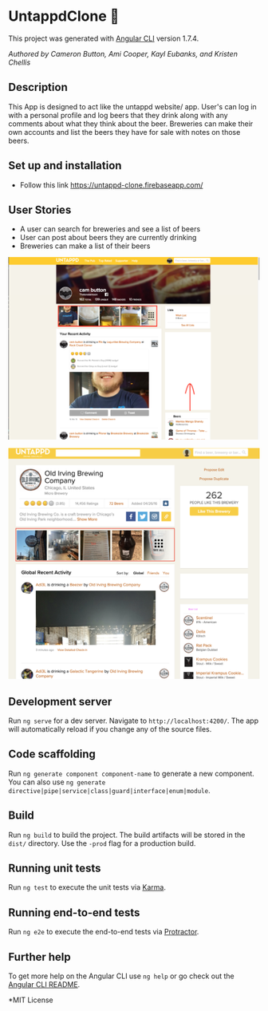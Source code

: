 # UntappdClone :beer:

This project was generated with [Angular CLI](https://github.com/angular/angular-cli) version 1.7.4.

_Authored by Cameron Button, Ami Cooper, Kayl Eubanks, and Kristen Chellis_

## Description

  This App is designed to act like the untappd website/ app.  User's can log in with a personal profile and log beers that they drink along with any comments about what they think about the beer.  Breweries can make their own accounts and list the beers they have for sale with notes on those beers.


## Set up and installation

  * Follow this link https://untappd-clone.firebaseapp.com/


## User Stories

  * A user can search for breweries and see a list of beers
  * User can post about beers they are currently drinking
  * Breweries can make a list of their beers

  ![A user interface picture](src/assets/img/usermock.png)

  ![A user interface picture](src/assets/img/brewerymock.png)

## Development server

Run `ng serve` for a dev server. Navigate to `http://localhost:4200/`. The app will automatically reload if you change any of the source files.

## Code scaffolding

Run `ng generate component component-name` to generate a new component. You can also use `ng generate directive|pipe|service|class|guard|interface|enum|module`.

## Build

Run `ng build` to build the project. The build artifacts will be stored in the `dist/` directory. Use the `-prod` flag for a production build.

## Running unit tests

Run `ng test` to execute the unit tests via [Karma](https://karma-runner.github.io).

## Running end-to-end tests

Run `ng e2e` to execute the end-to-end tests via [Protractor](http://www.protractortest.org/).

## Further help

To get more help on the Angular CLI use `ng help` or go check out the [Angular CLI README](https://github.com/angular/angular-cli/blob/master/README.md).

*MIT License

